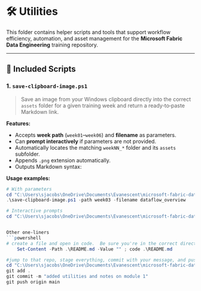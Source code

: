 
# 🛠 Utilities

This folder contains helper scripts and tools that support workflow efficiency, automation, and asset management for the **Microsoft Fabric Data Engineering** training repository.

---

## 📄 Included Scripts

### 1. `save-clipboard-image.ps1`
> Save an image from your Windows clipboard directly into the correct `assets` folder for a given training week and return a ready‑to‑paste Markdown link.

**Features:**
- Accepts **week path** (`week01`–`week06`) and **filename** as parameters.
- Can **prompt interactively** if parameters are not provided.
- Automatically locates the matching `weekNN_*` folder and its `assets` subfolder.
- Appends `.png` extension automatically.
- Outputs Markdown syntax:  


**Usage examples:**
```powershell
# With parameters
cd "C:\Users\sjacobs\OneDrive\Documents\Evanescent\microsoft-fabric-data-engineering\utilities"  
.\save-clipboard-image.ps1 -path week03 -filename dataflow_overview

# Interactive prompts
cd "C:\Users\sjacobs\OneDrive\Documents\Evanescent\microsoft-fabric-data-engineering\utilities"  .\save-clipboard-image.ps1


Other one-liners
```powershell
# create a file and open in code.  Be sure you're in the correct directory
    Set-Content -Path .\README.md -Value "" ; code .\README.md

#jump to that repo, stage everything, commit with your message, and push
cd "C:\Users\sjacobs\OneDrive\Documents\Evanescent\microsoft-fabric-data-engineering"
git add .
git commit -m "added utilities and notes on module 1"
git push origin main
